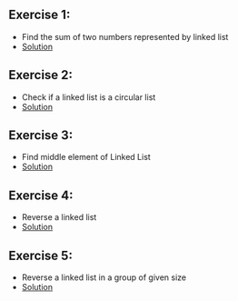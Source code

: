 ## Exercise 1:
* Find the sum of two numbers represented by linked list
* [Solution](https://github.com/Subathra19/Data-Structures-and-Algorithms/blob/main/Exercises/Linked-Lists/Exercise1.c)
## Exercise 2:
* Check if a linked list is a circular list
* [Solution](https://github.com/Subathra19/Data-Structures-and-Algorithms/blob/main/Exercises/Linked-Lists/Exercise2.c)
## Exercise 3:
* Find middle element of Linked List
* [Solution](https://github.com/Subathra19/Data-Structures-and-Algorithms/blob/main/Exercises/Linked-Lists/Exercise3.c)
## Exercise 4:
* Reverse a linked list
* [Solution](https://github.com/Subathra19/Data-Structures-and-Algorithms/blob/main/Exercises/Linked-Lists/Exercise4.c)	
## Exercise 5:
* Reverse a linked list in a group of given size
* [Solution](https://github.com/Subathra19/Data-Structures-and-Algorithms/blob/main/Exercises/Linked-Lists/Exercise5.c)
